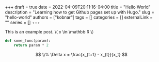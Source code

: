 +++ 
draft = true
date = 2022-04-09T20:11:16-04:00
title = "Hello World"
description = "Learning how to get Github pages set up with Hugo."
slug = "hello-world"
authors = ["kobnar"]
tags = []
categories = []
externalLink = ""
series = []
+++

This is an example post. \\( x \in \mathbb R \\)

```python
def some_func(param):
    return param * 2
```

$$
\\% \Delta x = \frac{x_{t+1} - x_{t}}{x_t}
$$